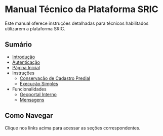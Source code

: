 # Manual Técnico da Plataforma SRIC

Este manual oferece instruções detalhadas para técnicos habilitados utilizarem a plataforma SRIC.

## Sumário
- [Introdução](introducao.md)
- [Autenticação](autenticacao.md)
- [Página Inicial](pagina_inicial.md)
- Instruções
  - [Conservação de Cadastro Predial](instrucoes/conservacao_de_cadastro_predial.md)
  - [Execução Simples](instrucoes/execucao_simples.md)
- Funcionalidades
  - [Geoportal Interno](geoportal_interno.md)
  - [Mensagens](mensagens.md)

## Como Navegar
Clique nos links acima para acessar as seções correspondentes.
